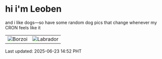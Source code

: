 # hi i'm Leoben

and i like dogs—so have some random dog pics that change whenever my CRON feels like it

|  |  |
|--------|----------|
| ![Borzoi](https://random-dog-vercel.vercel.app/api/random-borzoi?v=1750661562) | ![Labrador](https://random-dog-vercel.vercel.app/api/random-labrador?v=1750661562) |

Last updated: 2025-06-23 14:52 PHT
